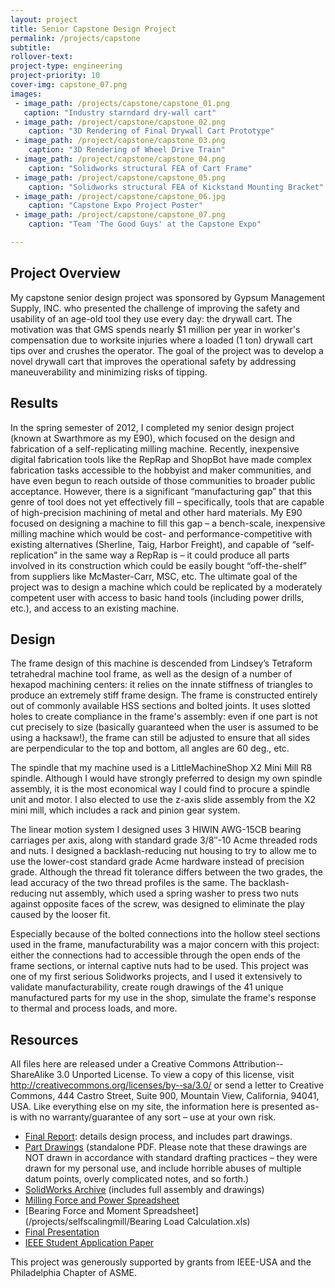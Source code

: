 ```yaml
---
layout: project
title: Senior Capstone Design Project
permalink: /projects/capstone
subtitle: 
rollover-text:
project-type: engineering
project-priority: 10
cover-img: capstone_07.png
images:
 - image_path: /projects/capstone/capstone_01.png
   caption: "Industry starndard dry-wall cart"
 - image_path: /project/capstone/capstone_02.png
    caption: "3D Rendering of Final Drywall Cart Prototype"
 - image_path: /project/capstone/capstone_03.png
    caption: "3D Rendering of Wheel Drive Train"
 - image_path: /project/capstone/capstone_04.png
    caption: "Solidworks structural FEA of Cart Frame"
 - image_path: /project/capstone/capstone_05.png
    caption: "Solidworks structural FEA of Kickstand Mounting Bracket"
 - image_path: /project/capstone/capstone_06.jpg
    caption: "Capstone Expo Project Poster"
 - image_path: /project/capstone/capstone_07.png
    caption: "Team 'The Good Guys' at the Capstone Expo"

---
```

<h2>Project Overview</h2>
My capstone senior design project was sponsored by Gypsum Management Supply, INC. who presented the challenge of improving the safety and usability of an age-old tool they use every day: the drywall cart. The motivation was that GMS spends nearly $1 million per year in worker's compensation due to worksite injuries where a loaded (1 ton) drywall cart tips over and crushes the operator. The goal of the project was to develop a novel drywall cart that improves the operational safety by addressing maneuverability and minimizing risks of tipping.

<h2>Results</h2>


In the spring semester of 2012, I completed my senior design project (known at Swarthmore as my E90), which focused on the design and fabrication of a self-replicating milling machine. Recently, inexpensive digital fabrication tools like the RepRap and ShopBot have made complex fabrication tasks accessible to the hobbyist and maker communities, and have even begun to reach outside of those communities to broader public acceptance. However, there is a significant “manufacturing gap” that this genre of tool does not yet effectively fill – specifically, tools that are capable of high-precision machining of metal and other hard materials. My E90 focused on designing a machine to fill this gap – a bench-scale, inexpensive milling machine which would be cost- and performance-competitive with existing alternatives (Sherline, Taig, Harbor Freight), and capable of “self-replication” in the same way a RepRap is – it could produce all parts involved in its construction which could be easily bought “off-the-shelf” from suppliers like McMaster-Carr, MSC, etc. The ultimate goal of the project was to design a machine which could be replicated by a moderately competent user with access to basic hand tools (including power drills, etc.), and access to an existing machine.

## Design

The frame design of this machine is descended from Lindsey’s Tetraform tetrahedral machine tool frame, as well as the design of a number of hexapod machining centers: it relies on the innate stiffness of triangles to produce an extremely stiff frame design. The frame is constructed entirely out of commonly available HSS sections and bolted joints. It uses slotted holes to create compliance in the frame's assembly: even if one part is not cut precisely to size (basically guaranteed when the user is assumed to be using a hacksaw!), the frame can still be adjusted to ensure that all sides are perpendicular to the top and bottom, all angles are 60 deg., etc.

The spindle that my machine used is a LittleMachineShop X2 Mini Mill R8 spindle. Although I would have strongly preferred to design my own spindle assembly, it is the most economical way I could find to procure a spindle unit and motor. I also elected to use the z-axis slide assembly from the X2 mini mill, which includes a rack and pinion gear system.

The linear motion system I designed uses 3 HIWIN AWG-15CB bearing carriages per axis, along with standard grade 3/8″-10 Acme threaded rods and nuts. I designed a backlash-reducing nut housing to try to allow me to use the lower-cost standard grade Acme hardware instead of precision grade. Although the thread fit tolerance differs between the two grades, the lead accuracy of the two thread profiles is the same. The backlash-reducing nut assembly, which used a spring washer to press two nuts against opposite faces of the screw, was designed to eliminate the play caused by the looser fit.

Especially because of the bolted connections into the hollow steel sections used in the frame, manufacturability was a major concern with this project: either the connections had to accessible through the open ends of the frame sections, or internal captive nuts had to be used. This project was one of my first serious Solidworks projects, and I used it extensively to validate manufacturability, create rough drawings of the 41 unique manufactured parts for my use in the shop, simulate the frame's response to thermal and process loads, and more.


## Resources

All files here are released under a Creative Commons Attribution-­‐ShareAlike 3.0 Unported License. To view a copy of this license, visit http://creativecommons.org/licenses/by-­‐sa/3.0/ or send a letter to Creative Commons, 444 Castro Street, Suite 900, Mountain View, California, 94041, USA. Like everything else on my site, the information here is presented as-is with no warranty/guarantee of any sort – use at your own risk.

* [Final Report](/projects/selfscalingmill/E90FinalReportSm.pdf): details design process, and includes part drawings.
* [Part Drawings](/projects/selfscalingmill/PartDrawings.pdf) (standalone PDF. Please note that these drawings are NOT drawn in accordance with standard drafting practices – they were drawn for my personal use, and include horrible abuses of multiple datum points, overly complicated notes, and so forth.)
* [SolidWorks Archive](/projects/selfscalingmill/SelfReplicatingMillingMachine.zip) (includes full assembly and drawings)
* [Milling Force and Power Spreadsheet](/projects/selfscalingmill/MillingForce&PowerSpreadsheet.xlsx)
* [Bearing Force and Moment Spreadsheet](/projects/selfscalingmill/Bearing Load Calculation.xls)
* [Final Presentation](/projects/selfscalingmill/E90FinalPresentation.pdf)
* [IEEE Student Application Paper](http://www.standardsuniversity.org/wp-content/uploads/design_construction_and_characterization_julian_leland.pdf)

This project was generously supported by grants from IEEE-USA and the Philadelphia Chapter of ASME.